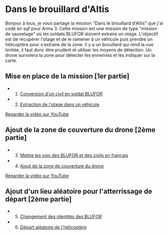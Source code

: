 # Dans le brouillard d'Altis

Bonjour à tous, je vous partage la mission "Dans le brouillard d'Altis" que j'ai codé en sqf pour Arma 3.
Cette mission est une mission de type "mission de sauvetage" où les soldats BLUFOR doivent extraire un otage.
L'objectif est de récupérer l'otage et de le ramener à un véhicule puis prendre un hélicoptère pour s'extraire de la zone.
Il y a un brouillard qui rend la vue limitée, il faut donc être prudent et utiliser les moyens de détection.
Un drone survolera la zone pour détecter les ennemies et les indiquer sur la carte.

## Mise en place de la mission [1er partie]

- 1. [Conversion d'un civil en soldat BLUFOR](./fn_OtageDevientBLUFOR.sqf)
- 2. [Extraction de l'otage dans un véhicule](./fn_ottageDansVehicule.sqf)

[Regarder la vidéo sur YouTube](https://www.youtube.com/shorts/S-8VCvEvptc)

## Ajout de la zone de couverture du drone [2ème partie]

- 3. [Mettre les voix des BLUFOR et des civils en français](./fn_BLUFORenFR.sqf)
- 4. [Ajout de la zone de couverture du drone](./fn_zoneCouvertureDrone.sqf)

[Regarder la vidéo sur YouTube](https://www.youtube.com/shorts/kc7yryzdNM4)

## Ajout d'un lieu aléatoire pour l'atterrissage de départ [2ème partie]

- 5. [Changement des identités des BLUFOR](./fn_changementIdentite.sqf)
- 6. [Départ aléatoire de l'hélicoptère](./fn_departAleatoireHeliport.sqf)
